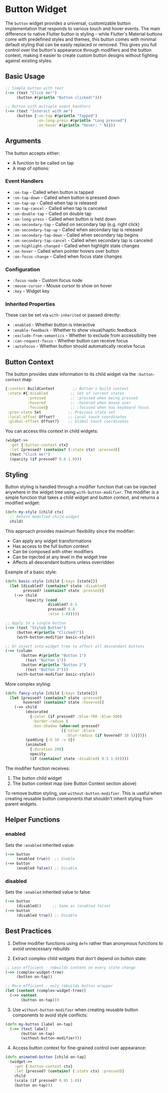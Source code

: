 # Button Widget

The `button` widget provides a universal, customizable button implementation that responds to various touch and hover events.
The main difference to native Flutter button is styling - while Flutter's Material buttons come with predefined styles and themes, this button comes with minimal default styling that can be easily replaced or removed. This gives you full control over the button's appearance through modifiers and the button context, making it easier to create custom button designs without fighting against existing styles.

## Basic Usage

```clojure
;; Simple button with text
(->> (text "Click me!")
     (button #(println "Button clicked!")))

;; Button with multiple event handlers
(->> (text "Interact with me")
     (button {:on-tap #(println "Tapped")
              :on-long-press #(println "Long pressed")
              :on-hover #(println "Hover: " %)}))
```

## Arguments

The button accepts either:
- A function to be called on tap
- A map of options:

### Event Handlers
- `:on-tap` - Called when button is tapped
- `:on-tap-down` - Called when button is pressed down  
- `:on-tap-up` - Called when tap is released
- `:on-tap-cancel` - Called when tap is canceled
- `:on-double-tap` - Called on double tap
- `:on-long-press` - Called when button is held down
- `:on-secondary-tap` - Called on secondary tap (e.g. right click)
- `:on-secondary-tap-up` - Called when secondary tap is released  
- `:on-secondary-tap-down` - Called when secondary tap begins
- `:on-secondary-tap-cancel` - Called when secondary tap is canceled
- `:on-highlight-changed` - Called when highlight state changes
- `:on-hover` - Called when pointer hovers over button
- `:on-focus-change` - Called when focus state changes

### Configuration
- `:focus-node` - Custom focus node
- `:mouse-cursor` - Mouse cursor to show on hover
- `:key` - Widget key

### Inherited Properties
These can be set via `with-inherited` or passed directly:

- `:enabled` - Whether button is interactive
- `:enable-feedback` - Whether to show visual/haptic feedback
- `:exclude-from-semantics` - Whether to exclude from accessibility tree
- `:can-request-focus` - Whether button can receive focus
- `:autofocus` - Whether button should automatically receive focus

## Button Context

The button provides state information to its child widget via the `:button-context` map:

```clojure
{:context BuildContext        ;; Button's build context
 :state #{:disabled          ;; Set of current states
          :pressed           ;; :pressed when being pressed
          :hovered           ;; :hovered when mouse over
          :focused}          ;; :focused when has keyboard focus
 :prev-state Set            ;; Previous state set
 :local-offset Offset?      ;; Local touch coordinates
 :global-offset Offset?}    ;; Global touch coordinates
```

You can access this context in child widgets:

```clojure
(widget->>
  :get {:button-context ctx}
  :let [pressed? (contains? (:state ctx) :pressed)]
  (text "Click me!")
  (opacity (if pressed? 0.8 1.0)))
```

## Styling

Button styling is handled through a modifier function that can be injected anywhere in the widget tree using `with-button-modifier`. The modifier is a simple function that takes a child widget and button context, and returns a modified widget:

```clojure
(defn my-style [child ctx]
  ;; Return modified child widget
  child)
```

This approach provides maximum flexibility since the modifier:
- Can apply any widget transformations
- Has access to the full button context
- Can be composed with other modifiers
- Can be injected at any level in the widget tree
- Affects all descendant buttons unless overridden

Example of a basic style:

```clojure
(defn basic-style [child {:keys [state]}]
  (let [disabled? (contains? state :disabled)
        pressed? (contains? state :pressed)]
    (->> child
         (opacity (cond 
                   disabled? 0.5
                   pressed? 0.8 
                   :else 1.0)))))

;; Apply to a single button
(->> (text "Styled Button")
     (button #(println "Clicked!"))
     (with-button-modifier basic-style))

;; Or inject into widget tree to affect all descendant buttons
(->> (column
       (button #(println "Button 1") 
         (text "Button 1"))
       (button #(println "Button 2")
         (text "Button 2")))
     (with-button-modifier basic-style))
```

More complex styling:

```clojure
(defn fancy-style [child {:keys [state]}]
  (let [pressed? (contains? state :pressed)
        hovered? (contains? state :hovered)]
    (->> child
         (decorated 
           {:color (if pressed? :blue-700 :blue-500)
            :border-radius 8
            :box-shadow (when-not pressed?
                         [{:color :black
                           :blur-radius (if hovered? 10 5)}])})
         (padding {:h 16 :v 8})
         (animated 
           {:duration 200}
           opacity 
           (if (contains? state :disabled) 0.5 1.0)))))
```

The modifier function receives:
1. The button child widget
2. The button context map (see Button Context section above)

To remove button styling, use `without-button-modifier`. This is useful when creating reusable button components that shouldn't inherit styling from parent widgets.

## Helper Functions

### enabled
Sets the `:enabled` inherited value:
```clojure
(->> button
     (enabled true))  ;; Enable
(->> button
     (enabled false)) ;; Disable
```

### disabled  
Sets the `:enabled` inherited value to false:
```clojure
(->> button
     (disabled))     ;; Same as (enabled false)
(->> button
     (disabled true)) ;; Disable
```

## Best Practices

1. Define modifier functions using `defn` rather than anonymous functions to avoid unnecessary rebuilds

2. Extract complex child widgets that don't depend on button state:
```clojure
;; Less efficient - rebuilds content on every state change
(->> (complex-widget-tree)
     (button on-tap))

;; More efficient - only rebuilds button wrapper
(let [content (complex-widget-tree)]
  (->> content
       (button on-tap)))
```

3. Use `without-button-modifier` when creating reusable button components to avoid style conflicts:

```clojure
(defn my-button [label on-tap]
  (->> (text label)
       (button on-tap)
       (without-button-modifier)))
```

4. Access button context for fine-grained control over appearance:

```clojure
(defn animated-button [child on-tap]
  (widget->>
    :get {:button-context ctx}
    :let [pressed? (contains? (:state ctx) :pressed)]
    child
    (scale (if pressed? 0.95 1.0))
    (button on-tap)))
```
